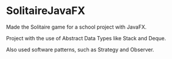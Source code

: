 # SolitaireJavaFX
Made the Solitaire game for a school project with JavaFX.

Project with the use of Abstract Data Types like Stack and Deque.

Also used software patterns, such as Strategy and Observer.

